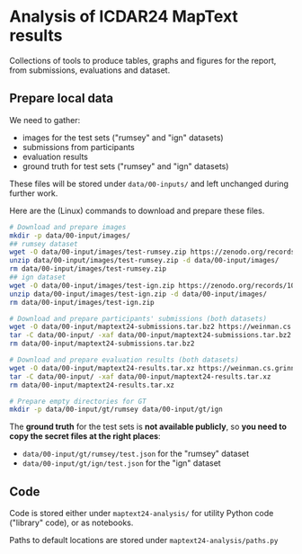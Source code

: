 # Analysis of ICDAR24 MapText results
Collections of tools to produce tables, graphs and figures for the report, from submissions, evaluations and dataset.


## Prepare local data
We need to gather:
- images for the test sets ("rumsey" and "ign" datasets)
- submissions from participants
- evaluation results
- ground truth for test sets ("rumsey" and "ign" datasets)

These files will be stored under `data/00-inputs/` and left unchanged during further work.

Here are the (Linux) commands to download and prepare these files.
```sh
# Download and prepare images
mkdir -p data/00-input/images/
## rumsey dataset
wget -O data/00-input/images/test-rumsey.zip https://zenodo.org/records/10776183/files/test.zip?download=1
unzip data/00-input/images/test-rumsey.zip -d data/00-input/images/
rm data/00-input/images/test-rumsey.zip
## ign dataset
wget -O data/00-input/images/test-ign.zip https://zenodo.org/records/10732281/files/test.zip?download=1
unzip data/00-input/images/test-ign.zip -d data/00-input/images/
rm data/00-input/images/test-ign.zip

# Download and prepare participants' submissions (both datasets)
wget -O data/00-input/maptext24-submissions.tar.bz2 https://weinman.cs.grinnell.edu/tmp/maptext24-submissions.tar.bz2
tar -C data/00-input/ -xaf data/00-input/maptext24-submissions.tar.bz2
rm data/00-input/maptext24-submissions.tar.bz2

# Download and prepare evaluation results (both datasets)
wget -O data/00-input/maptext24-results.tar.xz https://weinman.cs.grinnell.edu/tmp/maptext24-results.tar.xz
tar -C data/00-input/ -xaf data/00-input/maptext24-results.tar.xz
rm data/00-input/maptext24-results.tar.xz

# Prepare empty directories for GT
mkdir -p data/00-input/gt/rumsey data/00-input/gt/ign
```

The **ground truth** for the test sets is **not available publicly**, so **you need to copy the secret files at the right places**:
- `data/00-input/gt/rumsey/test.json` for the "rumsey" dataset
- `data/00-input/gt/ign/test.json` for the "ign" dataset


## Code
Code is stored either under `maptext24-analysis/` for utility Python code ("library" code), or as notebooks.

Paths to default locations are stored under `maptext24-analysis/paths.py`
